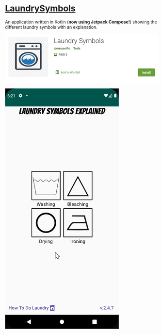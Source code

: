 # [LaundrySymbols](https://play.google.com/store/apps/details?id=com.tomerpacific.laundry)

An application written in Kotlin (**now using Jetpack Compose!**) showing the different laundry symbols with an explanation.

![Google Play Store Screenshot](https://github.com/TomerPacific/LaundrySymbols/blob/master/play_store_screenshot.jpg?raw=true)

![Gif of Application](https://github.com/TomerPacific/LaundrySymbols/blob/master/laundry_symbols_preview.gif?raw=true)